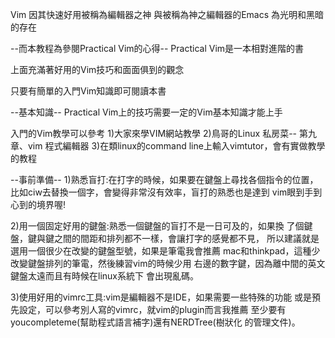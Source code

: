 Vim
因其快速好用被稱為編輯器之神
與被稱為神之編輯器的Emacs
為光明和黑暗的存在

--而本教程為參閱Practical Vim的心得--
Practical Vim是一本相對進階的書

上面充滿著好用的Vim技巧和面面俱到的觀念

只要有簡單的入門Vim知識即可閱讀本書

--基本知識--
Practical Vim上的技巧需要一定的Vim基本知識才能上手

入門的Vim教學可以參考
 1)大家來學VIM網站教學
 2)鳥哥的Linux 私房菜-- 第九章、vim 程式編輯器
 3)在類linux的command line上輸入vimtutor，會有實做教學的教程

--事前準備--
 1)熟悉盲打:在打字的時候，如果要在鍵盤上尋找各個指令的位置，
   比如ciw去替換一個字，會變得非常沒有效率，盲打的熟悉也是達到
   vim眼到手到心到的境界喔!

 2)用一個固定好用的鍵盤:熟悉一個鍵盤的盲打不是一日可及的，如果換
   了個鍵盤，鍵與鍵之間的間距和排列都不一樣，會讓打字的感覺都不見，
   所以建議就是選用一個很少在改變的鍵盤型號，如果是筆電我會推薦
   mac和thinkpad，這種少改變鍵盤排列的筆電，然後練習vim的時候少用
   右邊的數字鍵，因為離中間的英文鍵盤太遠而且有時候在linux系統下
   會出現亂碼。
   
 3)使用好用的vimrc工具:vim是編輯器不是IDE，如果需要一些特殊的功能
   或是預先設定，可以參考別人寫的vimrc，就vim的plugin而言我推薦
   至少要有youcompleteme(幫助程式語言補字)還有NERDTree(樹狀化
   的管理文件)。